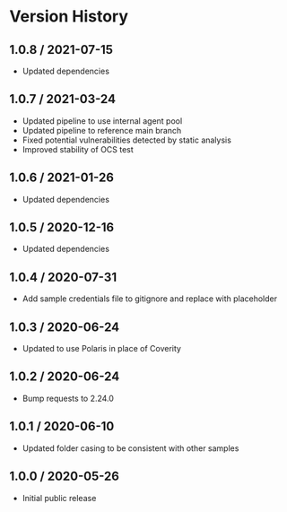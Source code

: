 # Version History

## 1.0.8 / 2021-07-15

- Updated dependencies

## 1.0.7 / 2021-03-24

- Updated pipeline to use internal agent pool
- Updated pipeline to reference main branch
- Fixed potential vulnerabilities detected by static analysis
- Improved stability of OCS test

## 1.0.6 / 2021-01-26

- Updated dependencies

## 1.0.5 / 2020-12-16

- Updated dependencies

## 1.0.4 / 2020-07-31

- Add sample credentials file to gitignore and replace with placeholder

## 1.0.3 / 2020-06-24

- Updated to use Polaris in place of Coverity

## 1.0.2 / 2020-06-24

- Bump requests to 2.24.0

## 1.0.1 / 2020-06-10

- Updated folder casing to be consistent with other samples

## 1.0.0 / 2020-05-26

- Initial public release
